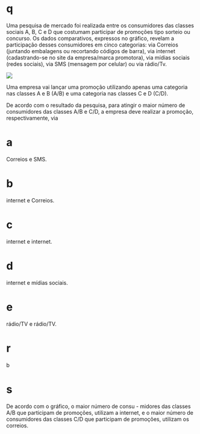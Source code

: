 # q
Uma pesquisa de mercado foi realizada entre os consumidores das classes sociais A, B, C e D que costumam participar de promoções tipo sorteio ou concurso. Os dados comparativos, expressos no gráfico, revelam a participação desses consumidores em cinco categorias: via Correios (juntando embalagens ou recortando códigos de barra), via internet (cadastrando-se no site da empresa/marca promotora), via mídias sociais (redes sociais), via SMS (mensagem por celular) ou via rádio/Tv.

![](https://firebasestorage.googleapis.com/v0/b/firebase-enemio.appspot.com/o/questoes%2F146%2Fc6f5fb80-a55d-660c-c2cb-8a29419c7d8c.png?alt=media\&token=ddbcb6cd-9525-4c2d-9d72-aae25c6ef1a1)

Uma empresa vai lançar uma promoção utilizando apenas uma categoria nas classes A e B (A/B) e uma categoria nas classes C e D (C/D).

De acordo com o resultado da pesquisa, para atingir o maior número de consumidores das classes A/B e C/D, a empresa deve realizar a promoção, respectivamente, via

# a
Correios e SMS.

# b
internet e Correios.

# c
internet e internet.

# d
internet e mídias sociais.

# e
rádio/TV e rádio/TV.

# r
b

# s
De acordo com o gráfico, o maior número de consu - midores das classes A/B que participam de promoções, utilizam a internet, e o maior número de consumidores das classes C/D que participam de promoções, utilizam os correios.
